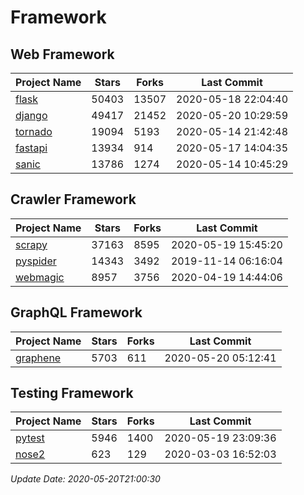 # Framework

## Web Framework

| Project Name | Stars | Forks | Last Commit |
| ------------ | ----- | ----- | ----------- |
| [flask](https://github.com/pallets/flask) | 50403 | 13507 | 2020-05-18 22:04:40 |
| [django](https://github.com/django/django) | 49417 | 21452 | 2020-05-20 10:29:59 |
| [tornado](https://github.com/tornadoweb/tornado) | 19094 | 5193 | 2020-05-14 21:42:48 |
| [fastapi](https://github.com/tiangolo/fastapi) | 13934 | 914 | 2020-05-17 14:04:35 |
| [sanic](https://github.com/huge-success/sanic) | 13786 | 1274 | 2020-05-14 10:45:29 |

## Crawler Framework

| Project Name | Stars | Forks | Last Commit |
| ------------ | ----- | ----- | ----------- |
| [scrapy](https://github.com/scrapy/scrapy) | 37163 | 8595 | 2020-05-19 15:45:20 |
| [pyspider](https://github.com/binux/pyspider) | 14343 | 3492 | 2019-11-14 06:16:04 |
| [webmagic](https://github.com/code4craft/webmagic) | 8957 | 3756 | 2020-04-19 14:44:06 |

## GraphQL Framework

| Project Name | Stars | Forks | Last Commit |
| ------------ | ----- | ----- | ----------- |
| [graphene](https://github.com/graphql-python/graphene) | 5703 | 611 | 2020-05-20 05:12:41 |

## Testing Framework

| Project Name | Stars | Forks | Last Commit |
| ------------ | ----- | ----- | ----------- |
| [pytest](https://github.com/pytest-dev/pytest) | 5946 | 1400 | 2020-05-19 23:09:36 |
| [nose2](https://github.com/nose-devs/nose2) | 623 | 129 | 2020-03-03 16:52:03 |

*Update Date: 2020-05-20T21:00:30*